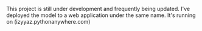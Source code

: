 This project is still under development and frequently being updated. 
I've deployed the model to a web application under the same name. It's running on (izyyaz.pythonanywhere.com)
